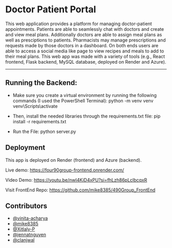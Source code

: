 # Doctor Patient Portal

This web application provides a platform for managing doctor-patient appointments. Patients are able to seamlessly chat with doctors and create and view meal plans. Additionally doctors are able to assign meal plans as well as presciptions to patients. Pharmacists may manage prescriptions and requests made by those doctors in a dashboard. On both ends users are able to access a social media like page to view recipes and meals to add to their meal plans. This web app was made with a variety of tools (e.g., React frontend, Flask backend, MySQL database, deployed on Render and Azure).

---

## Running the Backend:

- Make sure you create a virtual environment by running the following commands (I used the PowerShell Terminal):
python -m venv venv
venv\Scripts\activate

- Then, install the needed libraries through the requirements.txt file: 
pip install -r requirements.txt

- Run the File:
python server.py 

## Deployment
This app is deployed on Render (frontend) and Azure (backend).

Live demo: https://four90group-frontend.onrender.com/

Video Demo: https://youtu.be/nwI4KiD4xPU?si=fhLzh86pLclbcqxR

Visit FrontEnd Repo: https://github.com/mike8385/490Group_FrontEnd

## Contributors

- [@vinita-acharya](https://github.com/vinita-acharya)
- [@mike8385](https://github.com/mike8385)
- [@Xitlaly-P](https://github.com/Xitlaly-P)
- [@jennatnguyen](https://github.com/jennatnguyen)
- [@clanjwal](https://github.com/clanjwal)



